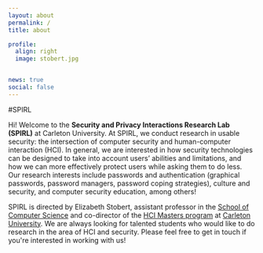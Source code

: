 ```yaml
---
layout: about
permalink: /
title: about 

profile:
  align: right
  image: stobert.jpg


news: true
social: false
---
```

#SPIRL

Hi! Welcome to the **Security and Privacy Interactions Research Lab (SPIRL)** at Carleton University. At SPIRL, we conduct research in usable security: the intersection of computer security and human-computer interaction (HCI). In general, we are interested in how security technologies can be designed to take into account users’ abilities and limitations, and how we can more effectively protect users while asking them to do less. Our research interests include passwords and authentication (graphical passwords, password managers, password coping strategies), culture and security, and computer security education, among others!

SPIRL is directed by Elizabeth Stobert, assistant professor in the [School of Computer Science](https://scs.carleton.ca) and co-director of the [HCI Masters program](https://carleton.ca/hci/) at [Carleton University](https://www.carleton.ca). We are always looking for talented students who would like to do research in the area of HCI and security. Please feel free to get in touch if you're interested in working with us!



